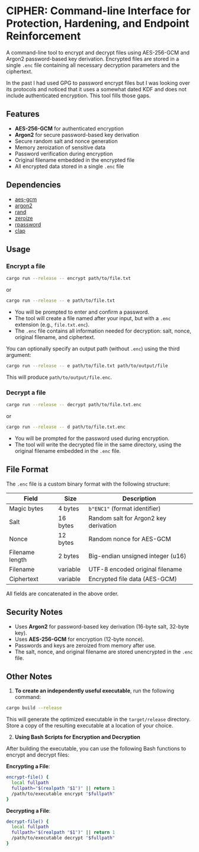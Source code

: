 # CIPHER: Command-line Interface for Protection, Hardening, and Endpoint Reinforcement

A command-line tool to encrypt and decrypt files using AES-256-GCM and Argon2 password-based key derivation. Encrypted files are stored in a single `.enc` file containing all necessary decryption parameters and the ciphertext.

In the past I had used GPG to password encrypt files but I was looking over its protocols and noticed that it uses a somewhat dated KDF and does not include authenticated encryption. This tool fills those gaps.

## Features

- **AES-256-GCM** for authenticated encryption
- **Argon2** for secure password-based key derivation
- Secure random salt and nonce generation
- Memory zeroization of sensitive data
- Password verification during encryption
- Original filename embedded in the encrypted file
- All encrypted data stored in a single `.enc` file

## Dependencies

- [aes-gcm](https://crates.io/crates/aes-gcm)
- [argon2](https://crates.io/crates/argon2)
- [rand](https://crates.io/crates/rand)
- [zeroize](https://crates.io/crates/zeroize)
- [rpassword](https://crates.io/crates/rpassword)
- [clap](https://crates.io/crates/clap)

## Usage

### Encrypt a file

```sh
cargo run --release -- encrypt path/to/file.txt
```
or
```sh
cargo run --release -- e path/to/file.txt
```

- You will be prompted to enter and confirm a password.
- The tool will create a file named after your input, but with a `.enc` extension (e.g., `file.txt.enc`).
- The `.enc` file contains all information needed for decryption: salt, nonce, original filename, and ciphertext.

You can optionally specify an output path (without `.enc`) using the third argument:

```sh
cargo run --release -- e path/to/file.txt path/to/output/file
```
This will produce `path/to/output/file.enc`.

### Decrypt a file

```sh
cargo run --release -- decrypt path/to/file.txt.enc
```
or
```sh
cargo run --release -- d path/to/file.txt.enc
```

- You will be prompted for the password used during encryption.
- The tool will write the decrypted file in the same directory, using the original filename embedded in the `.enc` file.

## File Format

The `.enc` file is a custom binary format with the following structure:

| Field            | Size         | Description                                 |
|------------------|--------------|---------------------------------------------|
| Magic bytes      | 4 bytes      | `b"ENC1"` (format identifier)               |
| Salt             | 16 bytes     | Random salt for Argon2 key derivation       |
| Nonce            | 12 bytes     | Random nonce for AES-GCM                    |
| Filename length  | 2 bytes      | Big-endian unsigned integer (u16)           |
| Filename         | variable     | UTF-8 encoded original filename             |
| Ciphertext       | variable     | Encrypted file data (AES-GCM)               |

All fields are concatenated in the above order.

## Security Notes

- Uses **Argon2** for password-based key derivation (16-byte salt, 32-byte key).
- Uses **AES-256-GCM** for encryption (12-byte nonce).
- Passwords and keys are zeroized from memory after use.
- The salt, nonce, and original filename are stored unencrypted in the `.enc` file.

## Other Notes

1. **To create an independently useful executable**, run the following command:

```sh
cargo build --release
```

This will generate the optimized executable in the `target/release` directory. Store a copy of the resulting executable at a location of your choice.

2. **Using Bash Scripts for Encryption and Decryption**

After building the executable, you can use the following Bash functions to encrypt and decrypt files:

**Encrypting a File**:
```bash
encrypt-file() {
  local fullpath
  fullpath="$(realpath "$1")" || return 1
  /path/to/executable encrypt "$fullpath"
}
```

**Decrypting a File**:
```bash
decrypt-file() {
  local fullpath
  fullpath="$(realpath "$1")" || return 1
  /path/to/executable decrypt "$fullpath"
}
```
